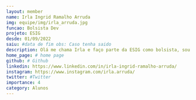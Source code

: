 ```yaml
---
layout: member
name: Irla Ingrid Ramalho Arruda
img: equipe/img/irla_arruda.jpg
funcao: Bolsista Dev
projeto: ESIG
desde: 01/09/2022
saiu: #data de fim obs: Caso tenha saido
description: Olá me chama Irla e faço parte da ESIG como bolsista, sou desenvolvedor beckend e trabalho principalmente com Java e banco de dados sql. Gosto de ler e ouvir música no meu tempo livre, tento sempre desenvolver minha criatividade e busco sempre aprimorar meu conhecimento na área que atuo.
home_page: # home page
github: # Github 
linkedin: https://www.linkedin.com/in/irla-ingrid-ramalho-arruda/ 
instagram: https://www.instagram.com/irla.arruda/
twitter: #Twitter
importance: 4
category: Alunos
---
```

